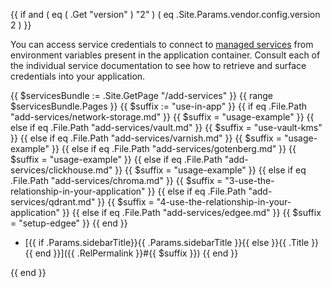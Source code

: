 <!-- shortcode start {{ .Name }} -->
{{ if and ( eq ( .Get "version" ) "2" ) ( eq .Site.Params.vendor.config.version 2 ) }}

You can access service credentials to connect to [managed services](/add-services/) from environment variables present in the application container.
Consult each of the individual service documentation to see how to retrieve and surface credentials into your application.

{{ $servicesBundle := .Site.GetPage "/add-services" }}
{{ range $servicesBundle.Pages }}
{{ $suffix := "use-in-app" }}
{{ if eq .File.Path "add-services/network-storage.md" }}
    {{ $suffix = "usage-example" }}
{{ else if eq .File.Path "add-services/vault.md" }}
    {{ $suffix = "use-vault-kms" }}
{{ else if eq .File.Path "add-services/varnish.md" }}
    {{ $suffix = "usage-example" }}
{{ else if eq .File.Path "add-services/gotenberg.md" }}
    {{ $suffix = "usage-example" }}
{{ else if eq .File.Path "add-services/clickhouse.md" }}
    {{ $suffix = "usage-example" }}
{{ else if eq .File.Path "add-services/chroma.md" }}
    {{ $suffix = "3-use-the-relationship-in-your-application" }}
{{ else if eq .File.Path "add-services/qdrant.md" }}
    {{ $suffix = "4-use-the-relationship-in-your-application" }}
{{ else if eq .File.Path "add-services/edgee.md" }}
    {{ $suffix = "setup-edgee" }}
{{ end }}
- [{{ if .Params.sidebarTitle}}{{ .Params.sidebarTitle }}{{ else }}{{ .Title }}{{ end }}]({{ .RelPermalink }}#{{ $suffix }})
{{ end }}

{{ end }}
<!-- shortcode end {{ .Name }} -->
